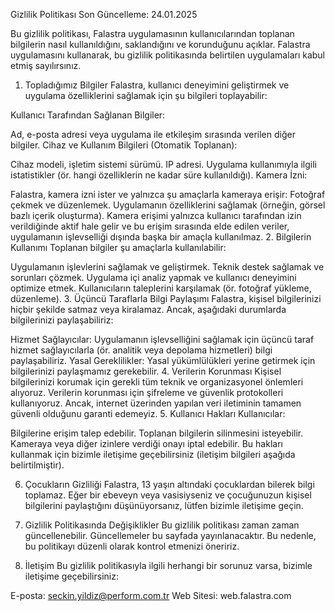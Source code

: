 Gizlilik Politikası
Son Güncelleme: 24.01.2025

Bu gizlilik politikası, Falastra uygulamasının kullanıcılarından toplanan bilgilerin nasıl kullanıldığını, saklandığını ve korunduğunu açıklar. Falastra uygulamasını kullanarak, bu gizlilik politikasında belirtilen uygulamaları kabul etmiş sayılırsınız.

1. Topladığımız Bilgiler
Falastra, kullanıcı deneyimini geliştirmek ve uygulama özelliklerini sağlamak için şu bilgileri toplayabilir:

Kullanıcı Tarafından Sağlanan Bilgiler:

Ad, e-posta adresi veya uygulama ile etkileşim sırasında verilen diğer bilgiler.
Cihaz ve Kullanım Bilgileri (Otomatik Toplanan):

Cihaz modeli, işletim sistemi sürümü.
IP adresi.
Uygulama kullanımıyla ilgili istatistikler (ör. hangi özelliklerin ne kadar süre kullanıldığı).
Kamera İzni:

Falastra, kamera izni ister ve yalnızca şu amaçlarla kameraya erişir:
Fotoğraf çekmek ve düzenlemek.
Uygulamanın özelliklerini sağlamak (örneğin, görsel bazlı içerik oluşturma).
Kamera erişimi yalnızca kullanıcı tarafından izin verildiğinde aktif hale gelir ve bu erişim sırasında elde edilen veriler, uygulamanın işlevselliği dışında başka bir amaçla kullanılmaz.
2. Bilgilerin Kullanımı
Toplanan bilgiler şu amaçlarla kullanılabilir:

Uygulamanın işlevlerini sağlamak ve geliştirmek.
Teknik destek sağlamak ve sorunları çözmek.
Uygulama içi analiz yapmak ve kullanıcı deneyimini optimize etmek.
Kullanıcıların taleplerini karşılamak (ör. fotoğraf yükleme, düzenleme).
3. Üçüncü Taraflarla Bilgi Paylaşımı
Falastra, kişisel bilgilerinizi hiçbir şekilde satmaz veya kiralamaz. Ancak, aşağıdaki durumlarda bilgilerinizi paylaşabiliriz:

Hizmet Sağlayıcılar: Uygulamanın işlevselliğini sağlamak için üçüncü taraf hizmet sağlayıcılarla (ör. analitik veya depolama hizmetleri) bilgi paylaşabiliriz.
Yasal Gereklilikler: Yasal yükümlülükleri yerine getirmek için bilgilerinizi paylaşmamız gerekebilir.
4. Verilerin Korunması
Kişisel bilgilerinizi korumak için gerekli tüm teknik ve organizasyonel önlemleri alıyoruz.
Verilerin korunması için şifreleme ve güvenlik protokolleri kullanıyoruz. Ancak, internet üzerinden yapılan veri iletiminin tamamen güvenli olduğunu garanti edemeyiz.
5. Kullanıcı Hakları
Kullanıcılar:

Bilgilerine erişim talep edebilir.
Toplanan bilgilerin silinmesini isteyebilir.
Kameraya veya diğer izinlere verdiği onayı iptal edebilir.
Bu hakları kullanmak için bizimle iletişime geçebilirsiniz (iletişim bilgileri aşağıda belirtilmiştir).

6. Çocukların Gizliliği
Falastra, 13 yaşın altındaki çocuklardan bilerek bilgi toplamaz. Eğer bir ebeveyn veya vasisiyseniz ve çocuğunuzun kişisel bilgilerini paylaştığını düşünüyorsanız, lütfen bizimle iletişime geçin.

7. Gizlilik Politikasında Değişiklikler
Bu gizlilik politikası zaman zaman güncellenebilir. Güncellemeler bu sayfada yayınlanacaktır. Bu nedenle, bu politikayı düzenli olarak kontrol etmenizi öneririz.

8. İletişim
Bu gizlilik politikasıyla ilgili herhangi bir sorunuz varsa, bizimle iletişime geçebilirsiniz:

E-posta: seckin.yildiz@perform.com.tr
Web Sitesi: web.falastra.com
